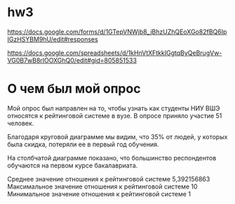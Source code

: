 # hw3

https://docs.google.com/forms/d/1GTepVNWjb8_jBhzUZhQEoXGo82fBQ6IpIGzHSYBM9hU/edit#responses

https://docs.google.com/spreadsheets/d/1kHnVtXFtkkIGgtqByQeBrugVw-VG0B7wB8rIOOXGhQ0/edit#gid=805851533

# О чем был мой опрос
Мой опрос был направлен на то, чтобы узнать как студенты НИУ ВШЭ относятся к рейтинговой системе в вузе. В опросе приняло участие 51 человек.


Благодаря круговой диаграмме мы видим, что 35% от людей, у которых была скидка, потеряли ее в первый год обучения.

На столбчатой диаграмме показано, что большинство респондентов обучаются на первом курсе бакалавриата.

Среднее значение отношения к рейтинговой системе	    5,392156863
Максимальное значение отношения к рейтинговой системе 10
Минимальное значение отношения к рейтинговой системе  1
